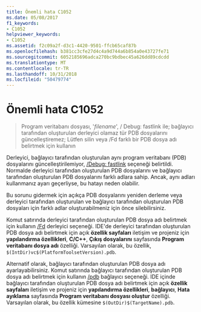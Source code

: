 ```yaml
---
title: Önemli hata C1052
ms.date: 05/08/2017
f1_keywords:
- C1052
helpviewer_keywords:
- C1052
ms.assetid: f2c09a2f-d3c1-4420-9501-ffcb65caf87b
ms.openlocfilehash: b381cc3cfe27d4c4a9d744a6b854a0e43727fe71
ms.sourcegitcommit: 6052185696adca270bc9bdbec45a626dd89cdcdd
ms.translationtype: MT
ms.contentlocale: tr-TR
ms.lasthandoff: 10/31/2018
ms.locfileid: "50479774"
---
```

# <a name="fatal-error-c1052"></a>Önemli hata C1052

> Program veritabanı dosyası, '*filename*', / Debug: fastlink ile; bağlayıcı tarafından oluşturulan derleyici olamaz tür PDB dosyalarını güncelleştiremez; Lütfen silin veya /Fd farklı bir PDB dosya adı belirtmek için kullanın

Derleyici, bağlayıcı tarafından oluşturulan aynı program veritabanı (PDB) dosyalarını güncelleştirilemiyor, [/Debug: fastlink](../../build/reference/debug-generate-debug-info.md) seçeneği belirtildi. Normalde derleyici tarafından oluşturulan PDB dosyalarını ve bağlayıcı tarafından oluşturulan PDB dosyalarını farklı adlara sahip. Ancak, aynı adları kullanmanız ayarı geçerliyse, bu hatayı neden olabilir.

Bu sorunu gidermek için açıkça PDB dosyalarını yeniden derleme veya derleyici tarafından oluşturulan ve bağlayıcı tarafından oluşturulan PDB dosyaları için farklı adlar oluşturabilmeniz için önce silebilirsiniz.

Komut satırında derleyici tarafından oluşturulan PDB dosya adı belirtmek için kullanın [/Fd](../../build/reference/fd-program-database-file-name.md) derleyici seçeneği. IDE'de derleyici tarafından oluşturulan PDB dosya adı belirtmek için açık **özellik sayfaları** iletişim ve projeniz için **yapılandırma özellikleri**, **C/C++**,  **Çıkış dosyalarını** sayfasında **Program veritabanı dosya adı** özelliği. Varsayılan olarak, bu özellik, `$(IntDir)vc$(PlatformToolsetVersion).pdb`.

Alternatif olarak, bağlayıcı tarafından oluşturulan PDB dosya adı ayarlayabilirsiniz. Komut satırında bağlayıcı tarafından oluşturulan PDB dosya adı belirtmek için kullanın [/pdb](../../build/reference/pdb-use-program-database.md) bağlayıcı seçeneği. IDE içinde bağlayıcı tarafından oluşturulan PDB dosya adı belirtmek için açık **özellik sayfaları** iletişim ve projeniz için **yapılandırma özellikleri**, **bağlayıcı**,  **Hata ayıklama** sayfasında **Program veritabanı dosyası oluştur** özelliği. Varsayılan olarak, bu özellik kümesine `$(OutDir)$(TargetName).pdb`.
